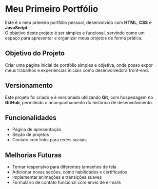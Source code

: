 # Meu Primeiro Portfólio

Este é o meu primeiro portfólio pessoal, desenvolvido com **HTML**, **CSS** e **JavaScript**.  
O objetivo deste projeto é ser simples e funcional, servindo como um espaço para apresentar e organizar meus projetos de forma prática.

## Objetivo do Projeto

Criar uma página inicial de portfólio simples e objetiva, onde posso expor meus trabalhos e experiências iniciais como desenvolvedora front-end.

## Versionamento

Este projeto foi criado e é versionado utilizando **Git**, com hospedagem no **GitHub**, permitindo o acompanhamento do histórico de desenvolvimento.

## Funcionalidades

- Página de apresentação
- Seção de projetos
- Contato com links para redes sociais

## Melhorias Futuras

- Tornar responsivo para diferentes tamanhos de tela
- Adicionar novas seções, como habilidades e certificados
- Implementar animações e transições suaves
- Formulário de contato funcional com envio de e-mails

